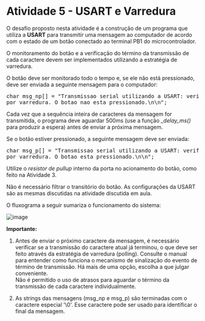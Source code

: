 # Atividade 5 - USART e Varredura

O desafio proposto nesta atividade é a construção de um programa que utiliza a **USART** para transmitir
uma mensagem ao computador de acordo com o estado de um botão conectado ao terminal PB1 do
microcontrolador.

O monitoramento do botão e a verificação do término da transmissão de cada caractere
devem ser implementados utilizando a estratégia de varredura.

O botão deve ser monitorado todo o tempo e, se ele não está pressionado, deve ser enviada a seguinte
mensagem para o computador:

<pre>char msg_np[] = "Transmissao serial utilizando a USART: verificacao do termino da transmissao
por varredura. O botao nao esta pressionado.\n\n";</pre>

Cada vez que a sequência inteira de caracteres da mensagem for transmitida, o programa deve
aguardar 500ms (use a função *_delay_ms()* para produzir a espera) antes de enviar a próxima mensagem.

Se o botão estiver pressionado, a seguinte mensagem deve ser enviada:

<pre>char msg_p[] = "Transmissao serial utilizando a USART: verificacao do termino da transmissao
por varredura. O botao esta pressionado.\n\n";</pre> 

Utilize o *resistor de pullup* interno da porta no acionamento do botão, como feito na Atividade 3.

Não é necessário filtrar o transitório do botão. As configurações da USART são as mesmas discutidas na atividade
discutida em aula. 

O fluxograma a seguir sumariza o funcionamento do sistema:

![image](https://github.com/user-attachments/assets/eee97875-6445-491c-b851-baa31b6a88a8)

**Importante:**
1) Antes de enviar o próximo caractere da mensagem, é necessário verificar se a transmissão do
caractere atual já terminou, o que deve ser feito através da estratégia de varredura (polling).
Consulte o manual para entender como funciona o mecanismo de sinalização do evento de término
de transmissão. Há mais de uma opção, escolha a que julgar conveniente.  
Não é permitido o uso de atrasos para aguardar o término da transmissão de cada caractere individualmente.

2) As strings das mensagens (msg_np e msg_p) são terminadas com o caractere especial '\0'. Esse
caractere pode ser usado para identificar o final da mensagem.




  
